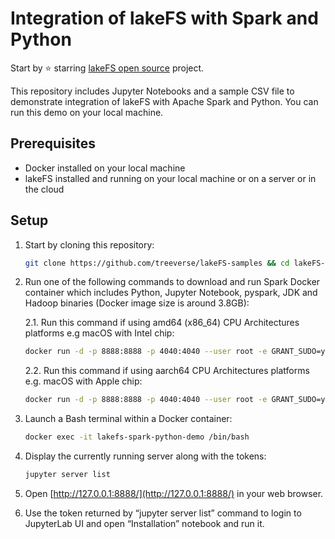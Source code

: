 # Integration of lakeFS with Spark and Python

Start by ⭐️ starring [lakeFS open source](https://go.lakefs.io/oreilly-course) project.

This repository includes Jupyter Notebooks and a sample CSV file to demonstrate integration of lakeFS with Apache Spark and Python. You can run this demo on your local machine.

## Prerequisites
* Docker installed on your local machine
* lakeFS installed and running on your local machine or on a server or in the cloud

## Setup

1. Start by cloning this repository:

   ```bash
   git clone https://github.com/treeverse/lakeFS-samples && cd lakeFS-samples/03-apache-spark-python-demo
   ```

2. Run one of the following commands to download and run Spark Docker container which includes Python, Jupyter Notebook, pyspark, JDK and Hadoop binaries (Docker image size is around 3.8GB):

	2.1. Run this command if using amd64 (x86_64) CPU Architectures platforms e.g macOS with Intel chip:
   ```bash
   docker run -d -p 8888:8888 -p 4040:4040 --user root -e GRANT_SUDO=yes -v $PWD:/home/jovyan --name lakefs-spark-python-demo jupyter/pyspark-notebook
   ```

	2.2. Run this command if using aarch64 CPU Architectures platforms e.g. macOS with Apple chip:
   ```bash
   docker run -d -p 8888:8888 -p 4040:4040 --user root -e GRANT_SUDO=yes -v $PWD:/home/jovyan --name lakefs-spark-python-demo jupyter/pyspark-notebook:aarch64-python-3.10.5
   ```

3. Launch a Bash terminal within a Docker container:

   ```bash
   docker exec -it lakefs-spark-python-demo /bin/bash
   ```

4. Display the currently running server along with the tokens:

   ```bash
   jupyter server list
   ```

5. Open [http://127.0.0.1:8888/](http://127.0.0.1:8888/) in your web browser.

6. Use the token returned by “jupyter server list” command to login to JupyterLab UI and open “Installation” notebook and run it.
